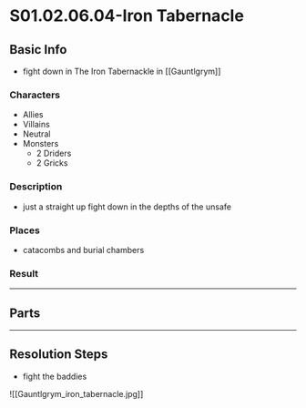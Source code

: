 # S01.02.06.04-Iron Tabernacle
## Basic Info
- fight down in The Iron Tabernackle in [[Gauntlgrym]]
### Characters
- Allies
- Villains
- Neutral
- Monsters
    - 2 Driders
    - 2 Gricks
### Description
- just a straight up fight down in the depths of the unsafe
### Places
- catacombs and burial chambers
### Result
___
## Parts
___
## Resolution Steps
- fight the baddies

![[Gauntlgrym_iron_tabernacle.jpg]]